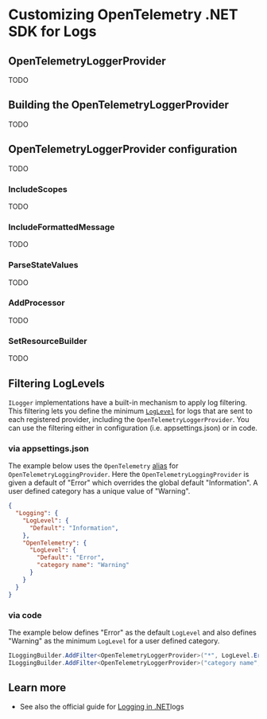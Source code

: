# Customizing OpenTelemetry .NET SDK for Logs

## OpenTelemetryLoggerProvider

TODO

## Building the OpenTelemetryLoggerProvider

TODO

## OpenTelemetryLoggerProvider configuration

TODO

### IncludeScopes

TODO

### IncludeFormattedMessage

TODO

### ParseStateValues

TODO

### AddProcessor

TODO

### SetResourceBuilder

TODO

## Filtering LogLevels

`ILogger` implementations have a built-in mechanism to apply log filtering.
This filtering lets you define the minimum
[`LogLevel`](https://docs.microsoft.com/dotnet/api/microsoft.extensions.logging.loglevel)
for logs that are sent to each registered provider,
including the `OpenTelemetryLoggerProvider`.
You can use the filtering either in configuration (i.e. appsettings.json) or in code.


### via appsettings.json

The example below uses the `OpenTelemetry`
[alias](https://docs.microsoft.com/dotnet/api/microsoft.extensions.logging.provideraliasattribute)
for `OpenTelemetryLoggingProvider`.
Here the `OpenTelemetryLoggingProvider` is given a default of "Error" which overrides
the global default "Information". A user defined category has a unique value of "Warning".

```json
{
  "Logging": {
    "LogLevel": {
      "Default": "Information",
    },
    "OpenTelemetry": {
      "LogLevel": {
        "Default": "Error",
        "category name": "Warning"
      }
    }
  }
}
```

### via code

The example below defines "Error" as the default `LogLevel`
and also defines "Warning" as the minimum `LogLevel` for a user defined category.

```csharp
ILoggingBuilder.AddFilter<OpenTelemetryLoggerProvider>("*", LogLevel.Error);
ILoggingBuilder.AddFilter<OpenTelemetryLoggerProvider>("category name", LogLevel.Warning);
```

## Learn more

* See also the official guide for [Logging in .NET](https://docs.microsoft.com/dotnet/core/extensions/logging)logs 
